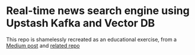 # Real-time news search engine using Upstash Kafka and Vector DB

This repo is shamelessly recreated as an educational exercise, from a [Medium post](https://medium.com/decodingml/how-to-build-a-real-time-news-search-engine-using-serverless-upstash-kafka-and-vector-db-6ba393e55024) and [related repo](https://github.com/decodingml/articles-code/tree/main/articles/ml_system_design/real_time_news_search_with_upstash_kafka_and_vector_db)
